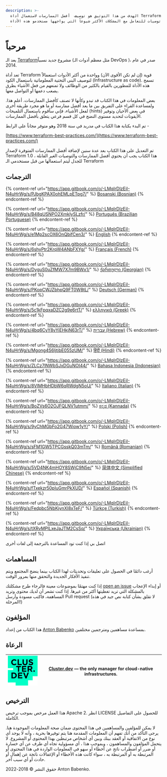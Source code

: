 ```yaml
---
description: >-
  الهدف من هذا التوثيق هو توصيف  أفضل الممارسات لاستعمال أداة Terraform وتوفير
  توصيات للتعامل مع المشكلات الأكثر شيوعاً التي يواجهها مستخدمو هذه الأداة.
---
```


# مرحباً

يعد الـ [Terraform](https://www.terraform.io/)مشروع جديد نسبياً (مثل معظم أدوات الـ DevOps )، صدر في عام 2014.

تعد أداة  Terraform قوية (إن لم تكن الأقوى الآن) وواحدة من أكثر الأدوات استعمالاً لتوصيف البنى التحتية المعلوماتية باستعمال الكود (Infrastructure as code). تسمح هذه الأداة للمطورين بالقيام بالكثير من الوظائف ولا تمنعهم من فعل الأشياء بطرق يصعب دعمها أو التواصل معها.   &#x20;

بعض المعلومات في هذا الكتاب قد تبدو وكأنها لا تصنف كأفضل الممارسات. أعلم هذا. ولمساعدة القراء على التفريق بين ما يعد أفضل ممارسة أو ما هو مجرد طريقة أخرى لفعل الأشياء، فإني سأقوم باستعمال  التلميحات (hints) في بعض الأحيان وتوفير الأيقونات لتحديد مستوى النضج في كل قسم فرعي يتعلق بأفضل الممارسات. &#x20;

تم البدء بكتابة هذا الكتاب في مدريد في سنة 2018 وهو متوفر مجاناً على الرابط -

[https://www.terraform-best-practices.com/](https://www.terraform-best-practices.com/)

تم التعديل على هذا الكتاب بعد عدة سنين لإضافة أفضل الممارسات المتوفرة لإصدار Terraform 1.0 ،  هذا الكتاب يجب أن يحتوي أفضل الممارسات والتوصيات الغير القابلة للجدل  ليتم استعمالها من قبل مستخدمي الـ Terraform

## الترجمات&#x20;

{% content-ref url="https://app.gitbook.com/o/-LMqIrDlzEiI-N4uHrWg/s/PJbgKPAX0ohEMLpETpg7/" %}
[Bosanski (Bosnian)](https://app.gitbook.com/o/-LMqIrDlzEiI-N4uHrWg/s/PJbgKPAX0ohEMLpETpg7/)
{% endcontent-ref %}

{% content-ref url="https://app.gitbook.com/o/-LMqIrDlzEiI-N4uHrWg/s/B48qUSNPO2XmkIySLzfr/" %}
[Português (Brazilian Portuguese)](https://app.gitbook.com/o/-LMqIrDlzEiI-N4uHrWg/s/B48qUSNPO2XmkIySLzfr/)
{% endcontent-ref %}

{% content-ref url="https://app.gitbook.com/o/-LMqIrDlzEiI-N4uHrWg/s/e1Mp2scOX6OnQbifCen3/" %}
[English](https://app.gitbook.com/o/-LMqIrDlzEiI-N4uHrWg/s/e1Mp2scOX6OnQbifCen3/)
{% endcontent-ref %}

{% content-ref url="https://app.gitbook.com/o/-LMqIrDlzEiI-N4uHrWg/s/6shyPtr2KrqW4ANbFXYg/" %}
[Français (French)](https://app.gitbook.com/o/-LMqIrDlzEiI-N4uHrWg/s/6shyPtr2KrqW4ANbFXYg/)
{% endcontent-ref %}

{% content-ref url="https://app.gitbook.com/o/-LMqIrDlzEiI-N4uHrWg/s/DyguS0uZfMW7X7m9BWx1/" %}
[ქართული (Georgian)](https://app.gitbook.com/o/-LMqIrDlzEiI-N4uHrWg/s/DyguS0uZfMW7X7m9BWx1/)
{% endcontent-ref %}

{% content-ref url="https://app.gitbook.com/o/-LMqIrDlzEiI-N4uHrWg/s/PKopCWJZbhpQ9FT0W8tL/" %}
[Deutsch (German)](https://app.gitbook.com/o/-LMqIrDlzEiI-N4uHrWg/s/PKopCWJZbhpQ9FT0W8tL/)
{% endcontent-ref %}

{% content-ref url="https://app.gitbook.com/o/-LMqIrDlzEiI-N4uHrWg/s/5c1kFpqxaDZC2g9e6rtT/" %}
[ελληνικά (Greek)](https://app.gitbook.com/o/-LMqIrDlzEiI-N4uHrWg/s/5c1kFpqxaDZC2g9e6rtT/)
{% endcontent-ref %}

{% content-ref url="https://app.gitbook.com/o/-LMqIrDlzEiI-N4uHrWg/s/4bq6CyY8vYiEHkjN63rT/" %}
[עברית (Hebrew)](https://app.gitbook.com/o/-LMqIrDlzEiI-N4uHrWg/s/4bq6CyY8vYiEHkjN63rT/)
{% endcontent-ref %}

{% content-ref url="https://app.gitbook.com/o/-LMqIrDlzEiI-N4uHrWg/s/Mgong4S6IjtibE055zUM/" %}
[हिंदी (Hindi)](https://app.gitbook.com/o/-LMqIrDlzEiI-N4uHrWg/s/Mgong4S6IjtibE055zUM/)
{% endcontent-ref %}

{% content-ref url="https://app.gitbook.com/o/-LMqIrDlzEiI-N4uHrWg/s/ZLCz7lNWbSJxDGuNOI44/" %}
[Bahasa Indonesia (Indonesian)](https://app.gitbook.com/o/-LMqIrDlzEiI-N4uHrWg/s/ZLCz7lNWbSJxDGuNOI44/)
{% endcontent-ref %}

{% content-ref url="https://app.gitbook.com/o/-LMqIrDlzEiI-N4uHrWg/s/8VlMHbHDbW6qRWdgN5oU/" %}
[Italiano (Italian)](https://app.gitbook.com/o/-LMqIrDlzEiI-N4uHrWg/s/8VlMHbHDbW6qRWdgN5oU/)
{% endcontent-ref %}

{% content-ref url="https://app.gitbook.com/o/-LMqIrDlzEiI-N4uHrWg/s/BoZVs6O2OJFQLNV1utmm/" %}
[ಕನ್ನಡ (Kannada)](https://app.gitbook.com/o/-LMqIrDlzEiI-N4uHrWg/s/BoZVs6O2OJFQLNV1utmm/)
{% endcontent-ref %}

{% content-ref url="https://app.gitbook.com/o/-LMqIrDlzEiI-N4uHrWg/s/9yChMGbFo2G47Wiow1yY/" %}
[Polski (Polish)](https://app.gitbook.com/o/-LMqIrDlzEiI-N4uHrWg/s/9yChMGbFo2G47Wiow1yY/)
{% endcontent-ref %}

{% content-ref url="https://app.gitbook.com/o/-LMqIrDlzEiI-N4uHrWg/s/sFM1GW5TPCGsskQ03mTm/" %}
[Română (Romanian)](https://app.gitbook.com/o/-LMqIrDlzEiI-N4uHrWg/s/sFM1GW5TPCGsskQ03mTm/)
{% endcontent-ref %}

{% content-ref url="https://app.gitbook.com/o/-LMqIrDlzEiI-N4uHrWg/s/5VD4NK4mHOY8SWjC9N5e/" %}
[简体中文 (Simplified Chinese)](https://app.gitbook.com/o/-LMqIrDlzEiI-N4uHrWg/s/5VD4NK4mHWjC9N5e/)
{% endcontent-ref %}

{% content-ref url="https://app.gitbook.com/o/-LMqIrDlzEiI-N4uHrWg/s/fTxekzr50pIuGmrPkXUD/" %}
[Español (Spanish)](https://app.gitbook.com/o/-LMqIrDlzEiI-N4uHrWg/s/fTxekzr50pIuGmrPkXUD/)
{% endcontent-ref %}

{% content-ref url="https://app.gitbook.com/o/-LMqIrDlzEiI-N4uHrWg/s/Fedpbc5NbKjynXI8xTeF/" %}
[Türkçe (Turkish)](https://app.gitbook.com/o/-LMqIrDlzEiI-N4uHrWg/s/Fedpbc5NbKjynXI8xTeF/)
{% endcontent-ref %}

{% content-ref url="https://app.gitbook.com/o/-LMqIrDlzEiI-N4uHrWg/s/tXRvMPILxeJaJTM2CsSq/" %}
[Українська (Ukrainian)](https://app.gitbook.com/o/-LMqIrDlzEiI-N4uHrWg/s/tXRvMPILxeJaJTM2CsSq/)
{% endcontent-ref %}

اتصل بي إذا كنت تود المساعدة بالترجمة إلى لغات أخرى

## المساهمات&#x20;

أرغب دائمًا في الحصول على تعليقات وتحديثات لهذا الكتاب بينما ينضج المجتمع  ويتم تنفيذ الأفكار الجديدة والتحقق منها بمرور الوقت. &#x20;

إذا كنت مهتمًا بموضوعات معينة فالرجاء طرح مشكلتك [open an issue](https://github.com/antonbabenko/terraform-best-practices/issues)  أو إبداء الإعجاب بالمشكلة التي تريد تغطيتها أكثر من غيرها. إذا كنت تشعر أن لديك محتوى وتريد المساهمة، فاكتب مسودة وأرسل Pull request (لا تقلق بشأن كتابة نص جيد في هذه المرحلة!)&#x20;

## المؤلفون

هذا الكتاب من إعداد [Anton Babenko](https://github.com/antonbabenko) بمساعدة مساهمين ومترجمين مختلفين.&#x20;

## الرعاة&#x20;

| [<img src=".gitbook/assets/cluster-dev-logo-site.png" alt="" data-size="original">](https://cluster.dev/) | [Cluster.dev](http://cluster.dev/) — the only manager for cloud-native infrastructures. |
| --------------------------------------------------------------------------------------------------------- | --------------------------------------------------------------------------------------- |

## الترخيص

هذا العمل مرخص بموجب ترخيص Apache 2. انظر LICENSE للحصول على التفاصيل الكاملة.

لا يمكن للمؤلفين والمساهمين في هذا المحتوى ضمان صحة المعلومات الموجودة هنا. يرجى التأكد من أنك تفهم أن المعلومات المقدمة هنا يتم توفيرها بحرية ، وأنه لا يوجد أي نوع من الاتفاقية أو العقد بينك وبين أي أشخاص مرتبطين بهذا المحتوى أو المشروع. لا يتحمل المؤلفون والمساهمون ، وبموجب هذا ، أي مسؤولية تجاه أي طرف عن أي خسارة أو ضرر أو اضطراب ناتج عن أخطاء أو سهو في المعلومات الواردة في هذا المحتوى أو المرتبطة به أو المرتبطة به ، سواء كانت هذه الأخطاء أو الإغفالات ناتجة عن إهمال أو حادث أو أي سبب آخر.

حقوق النشر © 2018-2022 Anton Babenko.

